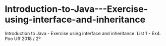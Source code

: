 # Introduction-to-Java---Exercise-using-interface-and-inheritance
Introduction to Java - Exercise using interface and inheritance. List 1 - Ex4. Poo Uff 2018 / 2º

